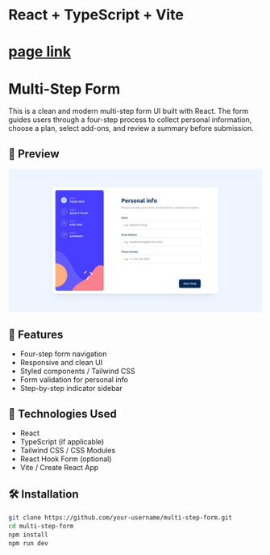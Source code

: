 # React + TypeScript + Vite

# [page link](https://stepform7.netlify.app/)

# Multi-Step Form

This is a clean and modern multi-step form UI built with React. The form guides users through a four-step process to collect personal information, choose a plan, select add-ons, and review a summary before submission.

## 📸 Preview

![Form Preview](./design/desktop-design-step-1.jpg)

## 🧩 Features

- Four-step form navigation
- Responsive and clean UI
- Styled components / Tailwind CSS
- Form validation for personal info
- Step-by-step indicator sidebar

## 🚀 Technologies Used

- React
- TypeScript (if applicable)
- Tailwind CSS / CSS Modules
- React Hook Form (optional)
- Vite / Create React App

## 🛠️ Installation

```bash
git clone https://github.com/your-username/multi-step-form.git
cd multi-step-form
npm install
npm run dev
